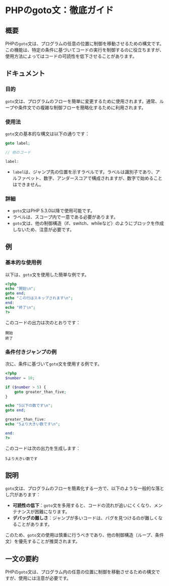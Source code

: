 <!--
Meta Description: # PHPのgoto文：徹底ガイド ## 概要 PHPの`goto`文は、プログラムの任意の位置に制御を移動させるための構文です。この機能は、特定の条件に基づいてコードの実行を制御するのに役立ちますが、使用方法によってはコードの可読性を低下させることがあります。 ## ドキュメント ### 目的 `...
Meta Keywords: goto, php, echo, end, label
-->

# PHPのgoto文：徹底ガイド

## 概要
PHPの`goto`文は、プログラムの任意の位置に制御を移動させるための構文です。この機能は、特定の条件に基づいてコードの実行を制御するのに役立ちますが、使用方法によってはコードの可読性を低下させることがあります。

## ドキュメント
### 目的
`goto`文は、プログラムのフローを簡単に変更するために使用されます。通常、ループや条件文での複雑な制御フローを簡略化するために利用されます。

### 使用法
`goto`文の基本的な構文は以下の通りです：

```php
goto label;

// 他のコード

label:
```

- `label`は、ジャンプ先の位置を示すラベルです。ラベルは識別子であり、アルファベット、数字、アンダースコアで構成されますが、数字で始めることはできません。

### 詳細
- `goto`文はPHP 5.3.0以降で使用可能です。
- ラベルは、スコープ内で一意である必要があります。
- `goto`文は、他の制御構造（if、switch、whileなど）のようにブロックを作成しないため、注意が必要です。

## 例
### 基本的な使用例
以下は、`goto`文を使用した簡単な例です。

```php
<?php
echo "開始\n";
goto end;
echo "この行はスキップされます\n";
end:
echo "終了\n";
?>
```

このコードの出力は次のとおりです：
```
開始
終了
```

### 条件付きジャンプの例
次に、条件に基づいて`goto`文を使用する例です。

```php
<?php
$number = 10;

if ($number > 5) {
    goto greater_than_five;
}

echo "5以下の数です\n";
goto end;

greater_than_five:
echo "5より大きい数です\n";

end:
?>
```

このコードは次の出力を生成します：
```
5より大きい数です
```

## 説明
`goto`文は、プログラムのフローを簡素化する一方で、以下のような一般的な落とし穴があります：

- **可読性の低下**：`goto`文を多用すると、コードの流れが追いにくくなり、メンテナンスが困難になります。
- **デバッグの難しさ**：ジャンプが多いコードは、バグを見つけるのが難しくなることがあります。

このため、`goto`文の使用は慎重に行うべきであり、他の制御構造（ループ、条件文）を優先することが推奨されます。

## 一文の要約
PHPの`goto`文は、プログラム内の任意の位置に制御を移動させるための構文ですが、使用には注意が必要です。